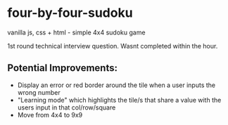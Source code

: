 # four-by-four-sudoku
vanilla js, css + html - simple 4x4 sudoku game


1st round technical interview question. Wasnt completed within the hour. 

## Potential Improvements: 
- Display an error or red border around the tile when a user inputs the wrong number
- "Learning mode" which highlights the tile/s that share a value with the users input in that col/row/square
- Move from 4x4 to 9x9 

